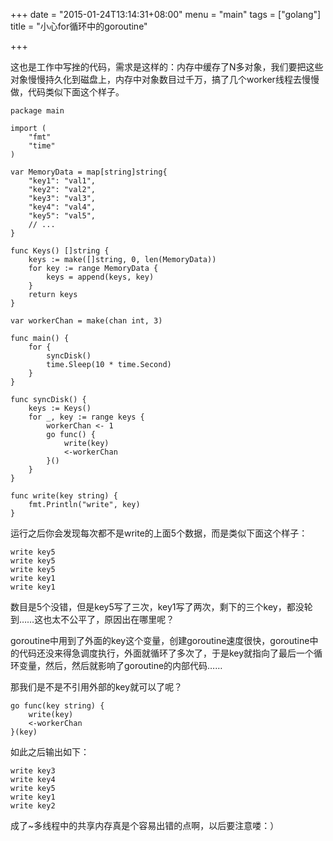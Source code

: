 +++
date = "2015-01-24T13:14:31+08:00"
menu = "main"
tags = ["golang"]
title = "小心for循环中的goroutine"

+++

这也是工作中写挫的代码，需求是这样的：内存中缓存了N多对象，我们要把这些对象慢慢持久化到磁盘上，内存中对象数目过千万，搞了几个worker线程去慢慢做，代码类似下面这个样子。

```
package main

import (
	"fmt"
	"time"
)

var MemoryData = map[string]string{
	"key1": "val1",
	"key2": "val2",
	"key3": "val3",
	"key4": "val4",
	"key5": "val5",
	// ...
}

func Keys() []string {
	keys := make([]string, 0, len(MemoryData))
	for key := range MemoryData {
		keys = append(keys, key)
	}
	return keys
}

var workerChan = make(chan int, 3)

func main() {
	for {
		syncDisk()
		time.Sleep(10 * time.Second)
	}
}

func syncDisk() {
	keys := Keys()
	for _, key := range keys {
		workerChan <- 1
		go func() {
			write(key)
			<-workerChan
		}()
	}
}

func write(key string) {
	fmt.Println("write", key)
}

```

运行之后你会发现每次都不是write的上面5个数据，而是类似下面这个样子：

```
write key5
write key5
write key5
write key1
write key1
```

数目是5个没错，但是key5写了三次，key1写了两次，剩下的三个key，都没轮到……这也太不公平了，原因出在哪里呢？

goroutine中用到了外面的key这个变量，创建goroutine速度很快，goroutine中的代码还没来得急调度执行，外面就循环了多次了，于是key就指向了最后一个循环变量，然后，然后就影响了goroutine的内部代码……

那我们是不是不引用外部的key就可以了呢？

```
go func(key string) {
	write(key)
	<-workerChan
}(key)
```

如此之后输出如下：

```
write key3
write key4
write key5
write key1
write key2
```

成了~多线程中的共享内存真是个容易出错的点啊，以后要注意喽：）
